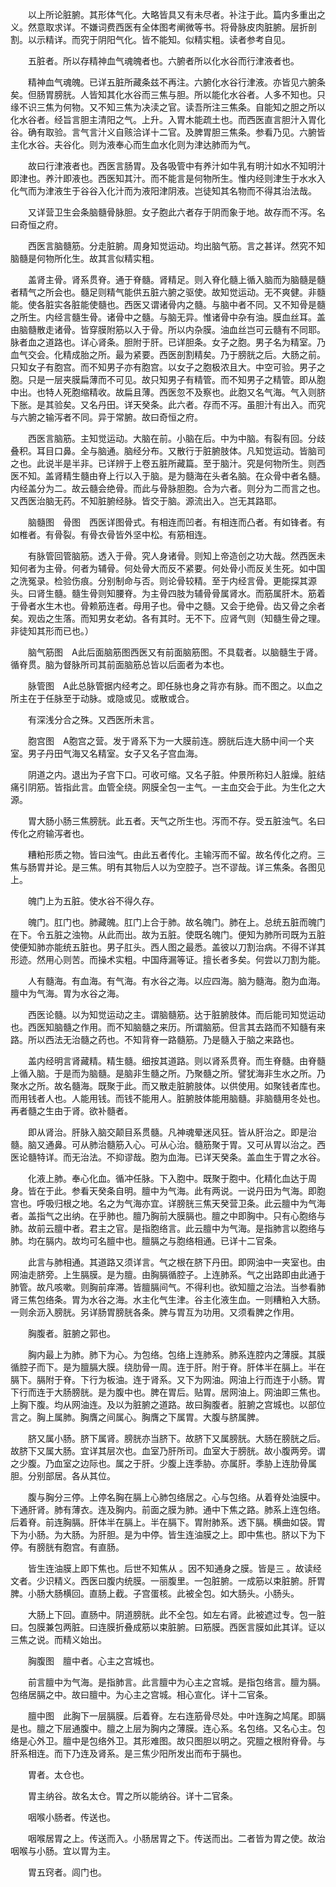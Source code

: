 <!-- { "loadSidebar": true } -->
　　以上所论脏腑。其形体气化。大略皆具又有未尽者。补注于此。篇内多重出之义。然意取求详。不嫌词费西医有全体图考阐微等书。将骨脉皮肉脏腑。层折剖割。以示精详。而究于阴阳气化。皆不能知。似精实粗。读者参考自见。

　　五脏者。所以存精神血气魂魄者也。六腑者所以化水谷而行津液者也。

　　精神血气魂魄。已详五脏所藏条兹不再注。六腑化水谷行津液。亦皆见六腑条矣。但肠胃膀胱。人皆知其化水谷而三焦与胆。所以能化水谷者。人多不知也。只缘不识三焦为何物。又不知三焦为决渎之官。读吾所注三焦条。自能知之胆之所以化水谷者。经旨言胆主清阳之气。上升。入胃木能疏土也。而西医直言胆汁入胃化谷。确有取验。言气言汁义自赅洽详十二官。及脾胃胆三焦条。参看乃见。六腑皆主化水谷。夫谷化。则为液奉心而生血水化则为津达肺而为气。

　　故曰行津液者也。西医言肠胃。及各吸管中有养汁如牛乳有明汁如水不知明汁即津也。养汁即液也。西医知其汁。而不能言是何物所生。惟内经则津生于水水入化气而为津液生于谷谷入化汁而为液阳津阴液。岂徒知其名物而不得其治法哉。

　　又详营卫生会条脑髓骨脉胆。女子胞此六者存于阴而象于地。故存而不泻。名曰奇恒之府。

　　西医言脑髓筋。分走脏腑。周身知觉运动。均出脑气筋。言之甚详。然究不知脑髓是何物所化生。故其言似精实粗。

　　盖肾主骨。肾系贯脊。通于脊髓。肾精足。则入脊化髓上循入脑而为脑髓是髓者精气之所会也。髓足则精气能供五脏六腑之驱使。故知觉运动。无不爽健。非髓能。使各脏实各脏能使髓也。西医又谓诸骨内之髓。与脑中者不同。又不知骨是髓之所生。内经言髓生骨。诸骨中之髓。与脑无异。惟诸骨中杂有油。膜血丝耳。盖由脑髓散走诸骨。皆穿膜附筋以入于骨。所以内杂膜。油血丝岂可云髓有不同耶。脉者血之道路也。详心肾条。胆附于肝。已详胆条。女子之胞。男子名为精室。乃血气交会。化精成胎之所。最为紧要。西医剖割精矣。乃于膀胱之后。大肠之前。只知女子有胞宫。而不知男子亦有胞宫。以女子之胞极浓且大。中空可验。男子之胞。只是一层夹膜扁薄而不可见。故只知男子有精管。而不知男子之精管。即从胞中出。也特人死胞缩精收。故扁且薄。西医忽不及察也。此胞又名气海。气入则脐下胀。是其验矣。又名丹田。详天癸条。此六者。存而不泻。虽胆汁有出入。而究与六腑之输泻者不同。异于常腑。故曰奇恒之府。

　　西医言脑筋。主知觉运动。大脑在前。小脑在后。中为中脑。有裂有回。分歧叠积。耳目口鼻。全与脑通。脑经分布。又散行于脏腑肢体。凡知觉运动。皆脑司之也。此说半是半非。已详辨于上卷五脏所藏篇。至于脑汁。究是何物所生。则西医不知。盖肾精生髓由脊上行以入于脑。是为髓海在头者名脑。在众骨中者名髓。内经盖分为二。故云髓会绝骨。而此与骨脉胆胞。合为六者。则分为二而言之也。又西医治脑无药。不知脏腑经脉。皆交于脑。源流出入。岂无其路耶。

　　脑髓图　骨图　西医详图骨式。有相连而凹者。有相连而凸者。有如锋者。有如椎者。有骨裂。有骨衣骨皆外坚中松。有筋相连。

　　有脉管回管脑筋。透入于骨。究人身诸骨。则知上帝造创之功大哉。然西医未知何者为主骨。何者为辅骨。何处骨大而反不紧要。何处骨小而反关生死。如中国之洗冤录。检验伤痕。分别制命与否。则论骨较精。至于内经言骨。更能探其源头。曰肾生髓。髓生骨则知腰脊。为主骨四肢为辅骨骨属肾水。而筋属肝木。筋着于骨者水生木也。骨赖筋连者。母用子也。骨中之髓。又会于绝骨。齿又骨之余者矣。观齿之生落。而知男女老幼。各有其时。无不下。应肾气则（知髓生骨之理。非徒知其形而已也。）

　　脑气筋图　A此后面脑筋图西医又有前面脑筋图。不具载者。以脑髓生于肾。循脊贯。脑为督脉所司其前面脑筋总皆以后面者为本也。

　　脉管图　A此总脉管据内经考之。即任脉也身之背亦有脉。而不图之。以血之所主在于任脉至于动脉。或隐或见。或散或合。

　　有深浅分合之殊。又西医所未言。

　　胞宫图　A胞宫之营。发于肾系下为一大膜前连。膀胱后连大肠中间一个夹室。男子丹田气海又名精室。女子又名子宫血海。

　　阴道之内。退出为子宫下口。可收可缩。又名子脏。仲景所称妇人脏燥。脏结痛引阴筋。皆指此言。血管全绕。网膜全包一主气。一主血交会于此。为生化之大源。

　　胃大肠小肠三焦膀胱。此五者。天气之所生也。泻而不存。受五脏浊气。名曰传化之府输泻者也。

　　糟粕形质之物。皆曰浊气。由此五者传化。主输泻而不留。故名传化之府。三焦与肠胃并论。是三焦。明有其物后人以为空腔子。岂不谬哉。详三焦条。各图见上。

　　魄门上为五脏。使水谷不得久存。

　　魄门。肛门也。肺藏魄。肛门上合于肺。故名魄门。肺在上。总统五脏而魄门在下。令五脏之浊物。从此而出。故为五脏。使既名魄门。便知为肺所司既为五脏使便知肺亦能统五脏也。男子肛头。西人图之最悉。盖彼以刀割治病。不得不详其形迹。然用心则苦。而操术实粗。中国痔漏等证。擅长者多矣。何尝以刀割为能。

　　人有髓海。有血海。有气海。有水谷之海。以应四海。脑为髓海。胞为血海。膻中为气海。胃为水谷之海。

　　西医论髓。以为知觉运动之主。谓脑髓筋。达于脏腑肢体。而后能司知觉运动也。西医知脑髓之作用。而不知脑髓之来历。所谓脑筋。但言其去路而不知髓有来路。所以西法无治髓之药也。不知背脊一路髓筋。乃是髓入于脑之来路也。

　　盖内经明言肾藏精。精生髓。细按其道路。则以肾系贯脊。而生脊髓。由脊髓上循入脑。于是而为脑髓。是脑非生髓之所。乃聚髓之所。譬犹海非生水之所。乃聚水之所。故名髓海。既聚于此。而又散走脏腑肢体。以供使用。如聚钱者库也。而用钱者人也。人能用钱。而钱不能用人。脏腑肢体能用脑髓。非脑髓用冬处也。再者髓之生由于肾。欲补髓者。

　　即从肾治。肝脉入脑交颠目系贯髓。凡神魂晕迷风狂。皆从肝治之。即是治髓。脑又通鼻。可从肺治髓筋入心。可从心治。髓筋聚于胃。又可从胃以治之。西医论髓特详。而无治法。不抑谬哉。胞为血海。已详天癸条。盖血生于胃之水谷。

　　化液上肺。奉心化血。循冲任脉。下入胞中。既聚于胞中。化精化血达于周身。皆在于此。参看天癸条自明。膻中为气海。此有两说。一说丹田为气海。即胞宫也。呼吸归根之地。名之为气海亦宜。详膀胱三焦天癸营卫条。此云膻中为气海者。盖指气之出纳。在乎肺也。膻乃胸前大膜膈也。膻之中即胸中。只有心胞络与肺。故前云膻中者。君主之官。是指胞络言。此云膻中为气海。是指肺言以胞络与肺。均在膈内。故均可名膻中也。膻膈之与胞络相通。已详十二官条。

　　此言与肺相通。其道路又须详言。气之根在脐下丹田。即网油中一夹室也。由网油走脐旁。上生膈膜。是为膻。由胸膈循腔子。上连肺系。气之出路即由此通于肺管。故凡咳嗽。则胸前痒滞。皆膻膈间气。不得利也。欲知膻之治法。当参看肺肾三焦包络条。胃为水谷之海。水主化气生津。谷主化液生血。一则糟粕入大肠。一则余沥入膀胱。另详肠胃膀胱各条。脾与胃互为功用。又须看脾之作用。

　　胸腹者。脏腑之郭也。

　　胸内最上为肺。肺下为心。为包络。包络上连肺系。肺系连腔内之薄膜。其膜循腔子而下。是为膻膈大膜。绕肋骨一周。连于肝。附于脊。肝体半在膈上。半在膈下。膈附于脊。下行为板油。连于肾系。又下为网油。网油上行而连于小肠。胃下行而连于大肠膀胱。是为腹中也。脾在胃后。贴胃。居网油上。网油即三焦也。上胸下腹。均从网油连。及以为脏腑之道路。故曰胸腹者。脏腑之宫城也。以部位言之。胸上属肺。胸膺之间属心。胸膺之下属胃。大腹与脐属脾。

　　脐又属小肠。脐下属肾。膀胱亦当脐下。故脐下又属膀胱。大肠在膀胱之后。故脐下又属大肠。宜详其层次也。血室乃肝所司。血室大于膀胱。故小腹两旁。谓之少腹。乃血室之边际也。属之于肝。少腹上连季胁。亦属肝。季胁上连肋骨属胆。分别部居。各从其位。

　　腹与胸分三停。上停名胸在膈上心肺包络居之。心与包络。从着脊处油膜中。下通肝肾。肺有薄衣。连及胸内。前面之膜为肺。通中下焦之路。肺系上连包络。后着脊。前连胸膈。肝体半在膈上。半在膈下。胃附肺系。透下膈。横曲如袋。胃下为小肠。为大肠。为肝胆。是为中停。皆生连油膜之上。即中焦也。脐以下为下停。有膀胱有胞宫。有直肠。

　　皆生连油膜上即下焦也。后世不知焦从 。因不知通身之膜。皆是三 。故读经文者。少识精义。西医曰腹内统膜。一丽腹里。一包脏腑。一成筋以束脏腑。肝胃脾。小肠大肠横回。直肠上截。子宫蛋核。此被全包。如大肠头。小肠头。

　　大肠上下回。直肠中。阴道膀胱。此不全包。如左右肾。此被遮过专。包一脏曰。包膜兼包两脏。曰连膜折叠成筋以束脏腑。曰筋膜。西医言膜如此其详。证以三焦之说。而精义始出。

　　胸腹图　膻中者。心主之宫城也。

　　前言膻中为气海。是指肺言。此言膻中为心主之宫城。是指包络言。膻为膈。包络居膈之中。故曰膻中。为心主之宫城。相心宣化。详十二官条。

　　膻中图　此胸下一层膈膜。后着脊。左右连筋骨尽处。中叶连胸之鸠尾。即膈是也。膻之下层通腹中。膻之上层为胸内之薄膜。连心系。名包络。又名心主。包络是心外卫。膻中是包络外卫。其形难图。故只图胆以明之。究膻之根附脊骨。与肝系相连。而下乃连及肾系。是三焦少阳所发出而布于膈也。

　　胃者。太仓也。

　　胃主纳谷。故名太仓。胃之所以能纳谷。详十二官条。

　　咽喉小肠者。传送也。

　　咽喉居胃之上。传送而入。小肠居胃之下。传送而出。二者皆为胃之使。故治咽喉与小肠。宜以胃为主。

　　胃五窍者。闾门也。

